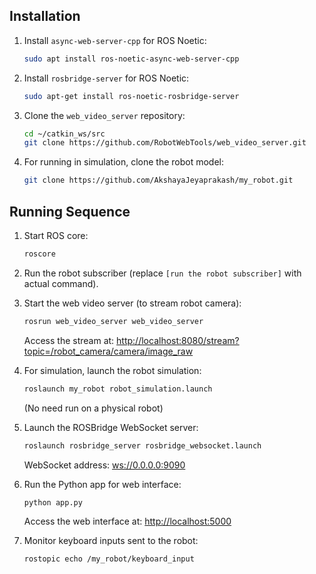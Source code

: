 ## Installation

1. Install `async-web-server-cpp` for ROS Noetic:
   ```bash
   sudo apt install ros-noetic-async-web-server-cpp
   ```

2. Install `rosbridge-server` for ROS Noetic:
   ```bash
   sudo apt-get install ros-noetic-rosbridge-server
   ```

3. Clone the `web_video_server` repository:
   ```bash
   cd ~/catkin_ws/src
   git clone https://github.com/RobotWebTools/web_video_server.git
   ```

4. For running in simulation, clone the robot model:
   ```bash
   git clone https://github.com/AkshayaJeyaprakash/my_robot.git
   ```

## Running Sequence

1. Start ROS core:
   ```bash
   roscore
   ```

2. Run the robot subscriber (replace `[run the robot subscriber]` with actual command).

3. Start the web video server (to stream robot camera):
   ```bash
   rosrun web_video_server web_video_server
   ```
   Access the stream at: [http://localhost:8080/stream?topic=/robot_camera/camera/image_raw](http://localhost:8080/stream?topic=/robot_camera/camera/image_raw)

4. For simulation, launch the robot simulation:
   ```bash
   roslaunch my_robot robot_simulation.launch
   ```
   (No need run on a physical robot)

5. Launch the ROSBridge WebSocket server:
   ```bash
   roslaunch rosbridge_server rosbridge_websocket.launch
   ```
   WebSocket address: [ws://0.0.0.0:9090](ws://0.0.0.0:9090)

6. Run the Python app for web interface:
   ```bash
   python app.py
   ```
   Access the web interface at: [http://localhost:5000](http://localhost:5000)

7. Monitor keyboard inputs sent to the robot:
   ```bash
   rostopic echo /my_robot/keyboard_input
   ```
